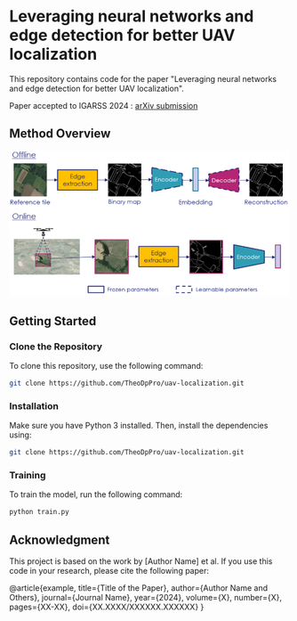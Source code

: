 # Leveraging neural networks and edge detection for better UAV localization

This repository contains code for the paper "Leveraging neural networks and edge detection for better UAV localization".

Paper accepted to IGARSS 2024 : [arXiv submission](https://arxiv.org/submit/5505657/view)

## Method Overview

![Method overview](https://github.com/TheoDpPro/uav-localization/blob/main/figures/overview_method.PNG)

## Getting Started

### Clone the Repository

To clone this repository, use the following command:

```bash
git clone https://github.com/TheoDpPro/uav-localization.git
```

### Installation

Make sure you have Python 3 installed. Then, install the dependencies using:

```bash
git clone https://github.com/TheoDpPro/uav-localization.git
```

### Training

To train the model, run the following command:

```bash
python train.py
```

## Acknowledgment

This project is based on the work by [Author Name] et al. If you use this code in your research, please cite the following paper:

@article{example,
  title={Title of the Paper},
  author={Author Name and Others},
  journal={Journal Name},
  year={2024},
  volume={X},
  number={X},
  pages={XX-XX},
  doi={XX.XXXX/XXXXXX.XXXXXX}
}
